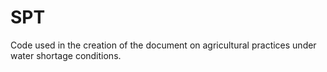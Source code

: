 # SPT
Code used in the creation of the document on agricultural practices under water shortage conditions.
